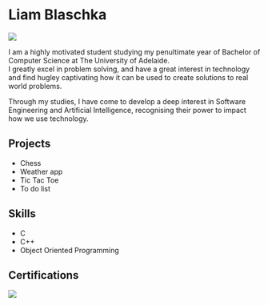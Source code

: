 # Liam Blaschka
<a href="https://www.linkedin.com/in/liam-blaschka-549110282/"><img src="https://img.shields.io/badge/-LinkedIn-0072b1?&style=for-the-badge&logo=linkedin&logoColor=white"/></a>

I am a highly motivated student studying my penultimate year of Bachelor of Computer Science at The University of Adelaide.<br>
I greatly excel in problem solving, and have a great interest in technology and find hugley captivating how it can be used to create solutions to real world problems.

Through my studies, I have come to develop a deep interest in Software Engineering and Artificial Intelligence, recognising their power to impact how we use technology.

## Projects
- Chess
- Weather app
- Tic Tac Toe
- To do list

## Skills
- C
- C++
- Object Oriented Programming

## Certifications
<div>
<a href="https://learn.microsoft.com/en-au/users/liamblaschka-6467/credentials/b33ccad408549495"><img src="https://img.shields.io/badge/-Microsoft_Certified:_Azure_AI_Fundamentals-0078D4?style=for-the-badge&logo=microsoft&logoColor=white"/></a>
</div>
